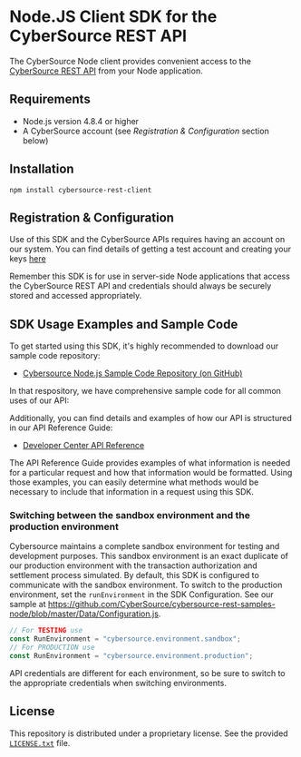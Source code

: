 # Node.JS Client SDK for the CyberSource REST API

The CyberSource Node client provides convenient access to the [CyberSource REST API](https://developer.cybersource.com/api/reference/api-reference.html) from your Node application.

## Requirements  
* Node.js version 4.8.4 or higher
* A CyberSource account (see _Registration & Configuration_ section below)


## Installation


```shell
npm install cybersource-rest-client
```


## Registration & Configuration
Use of this SDK and the CyberSource APIs requires having an account on our system. You can find details of getting a test account and creating your keys [here](https://developer.cybersource.com/api/developer-guides/dita-gettingstarted/registration.html)

Remember this SDK is for use in server-side Node applications that access the CyberSource REST API and credentials should always be securely stored and accessed appropriately. 


## SDK Usage Examples and Sample Code
To get started using this SDK, it's highly recommended to download our sample code repository:
* [Cybersource Node.js Sample Code Repository (on GitHub)](https://github.com/CyberSource/cybersource-rest-samples-node)

In that respository, we have comprehensive sample code for all common uses of our API:

Additionally, you can find details and examples of how our API is structured in our API Reference Guide:
* [Developer Center API Reference](https://developer.cybersource.com/api/reference/api-reference.html)

The API Reference Guide provides examples of what information is needed for a particular request and how that information would be formatted. Using those examples, you can easily determine what methods would be necessary to include that information in a request using this SDK.


### Switching between the sandbox environment and the production environment
Cybersource maintains a complete sandbox environment for testing and development purposes. This sandbox environment is an exact duplicate of our production environment with the transaction authorization and settlement process simulated. By default, this SDK is configured to communicate with the sandbox environment. To switch to the production environment, set the `runEnvironment` in the SDK Configuration.  See our sample at https://github.com/CyberSource/cybersource-rest-samples-node/blob/master/Data/Configuration.js.  

```javascript
// For TESTING use
const RunEnvironment = "cybersource.environment.sandbox";
// For PRODUCTION use
const RunEnvironment = "cybersource.environment.production";
```

API credentials are different for each environment, so be sure to switch to the appropriate credentials when switching environments.



## License
This repository is distributed under a proprietary license. See the provided [`LICENSE.txt`](/LICENSE.txt) file.

